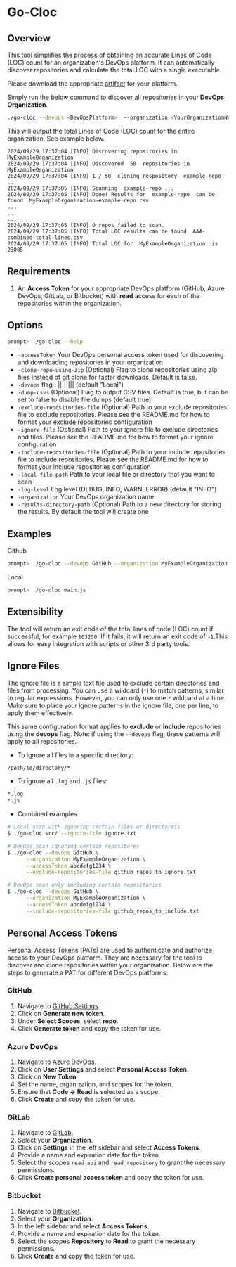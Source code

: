# Go-Cloc

## Overview

This tool simplifies the process of obtaining an accurate Lines of Code (LOC) count for an organization's DevOps platform. It can automatically discover repositories and calculate the total LOC with a single executable.

Please download the appropriate [artifact]() for your platform.

Simply run the below command to discover all repositories in your **DevOps Organization**.
```sh
./go-cloc --devops <DevOpsPlatform>  --organization <YourOrganizationName>  --accessToken <YourPersonalAccessToken>
```
This will output the total Lines of Code (LOC) count for the entire organization. See example below.
```
2024/09/29 17:37:04 [INFO] Discovering repositories in  MyExampleOrganization
2024/09/29 17:37:04 [INFO] Discovered  50  repositories in  MyExampleOrganization
2024/09/29 17:37:04 [INFO] 1 / 50  cloning respository  example-repo ...
2024/09/29 17:37:05 [INFO] Scanning  example-repo ...
2024/09/29 17:37:05 [INFO] Done! Results for  example-repo  can be found  MyExampleOrganization-example-repo.csv
...
...
...
2024/09/29 17:37:05 [INFO] 0 repos failed to scan.
2024/09/29 17:37:05 [INFO] Total LOC results can be found  AAA-combined-total-lines.csv
2024/09/29 17:37:05 [INFO] Total LOC for  MyExampleOrganization  is  23005
```

## Requirements
1. An **Access Token** for your appropriate DevOps platform (GitHub, Azure DevOps, GitLab, or Bitbucket) with **read** access for each of the repositories within the organization.

## Options
```sh
prompt> ./go-cloc --help
```
-  `-accessToken`
       Your DevOps personal access token used for discovering and downloading repositories in your organization
-  `-clone-repo-using-zip`
       (Optional) Flag to clone repositories using zip files instead of git clone for faster downloads. Default is false.
-  `-devops`
       flag : <GitHub>||<AzureDevOps>||<Bitbucket>||<GitLab>||<File> (default "Local")
-  `-dump-csvs`
       (Optional) Flag to output CSV files. Default is true, but can be set to false to disable file dumps (default true)
-  `-exclude-repositories-file`
       (Optional) Path to your exclude repositories file to exclude repositories. Please see the README.md for how to format your exclude repositories configuration
-  `-ignore-file`
       (Optional) Path to your ignore file to exclude directories and files. Please see the README.md for how to format your ignore configuration
-  `-include-repositories-file`
       (Optional) Path to your include repositories file to include repositories. Please see the README.md for how to format your include repositories configuration
-  `-local-file-path`
       Path to your local file or directory that you want to scan
-  `-log-level`
       Log level (DEBUG, INFO, WARN, ERROR) (default "INFO")
-  `-organization`
       Your DevOps organization name
-  `-results-directory-path`
       (Optional) Path to a new directory for storing the results. By default the tool will create one

## Examples
Github
```sh
prompt> ./go-cloc --devops GitHub --organization MyExampleOrganization --accessToken abcdefg1234 
```
Local
```sh
prompt> ./go-cloc main.js 
```
## Extensibility
The tool will return an exit code of the total lines of code (LOC) count if successful, for example `103230`. If it fails, it will return an exit code of `-1`.This allows for easy integration with scripts or other 3rd party tools.

## Ignore Files

The ignore file is a simple text file used to exclude certain directories and files from processing. You can use a wildcard (`*`) to match patterns, similar to regular expressions. However, you can only use one `*` wildcard at a time. Make sure to place your ignore patterns in the ignore file, one per line, to apply them effectively.

This same configuration format applies to **exclude** or **include** repositories using the **devops** flag. Note: if using the `--devops` flag, these patterns will apply to all repositories.

- To ignore all files in a specific directory:

```sh
/path/to/directory/*
```

- To ignore all `.log` and `.js` files:
```sh
*.log
*.js
```

* Combined examples
```sh
# Local scan with ignoring certain files or directoreis
$ ./go-cloc src/ --ignore-file ignore.txt

# DevOps scan ignoring certain repositores 
$ ./go-cloc --devops GitHub \
      --organization MyExampleOrganization \
      --accessToken abcdefg1234 \
      --exclude-repositories-file github_repos_to_ignore.txt

# DevOps scan only including certain repositories
$ ./go-cloc --devops GitHub \
      --organization MyExampleOrganization \
      --accessToken abcdefg1234 \
      --include-repositories-file github_repos_to_include.txt
```

## Personal Access Tokens

Personal Access Tokens (PATs) are used to authenticate and authorize access to your DevOps platform. They are necessary for the tool to discover and clone repositories within your organization. Below are the steps to generate a PAT for different DevOps platforms:

### GitHub
1. Navigate to [GitHub Settings](https://github.com/settings/tokens).
2. Click on **Generate new token**.
3. Under **Select Scopes**, select **repo**.
5. Click **Generate token** and copy the token for use.

### Azure DevOps
1. Navigate to [Azure DevOps](https://dev.azure.com).
2. Click on **User Settings** and select **Personal Access Token**.
3. Click on **New Token**.
4. Set the name, organization, and scopes for the token.
5. Ensure that **Code -> Read** is selected as a scope.
6. Click **Create** and copy the token for use.

### GitLab
1. Navigate to [GitLab](https://gitlab.com).
2. Select your **Organization**.
3. Click on **Settings** in the left sidebar and select **Access Tokens**.
4. Provide a name and expiration date for the token.
5. Select the scopes `read_api` and `read_repository` to grant the necessary permissions.
6. Click **Create personal access token** and copy the token for use.

### Bitbucket
1. Navigate to [Bitbucket](https://bitbucket.org).
2. Select your **Organization**.
3. In the left sidebar and select **Access Tokens**.
4. Provide a name and expiration date for the token.
5. Select the scopes **Repository** to **Read**.to grant the necessary permissions.
6. Click **Create** and copy the token for use.
